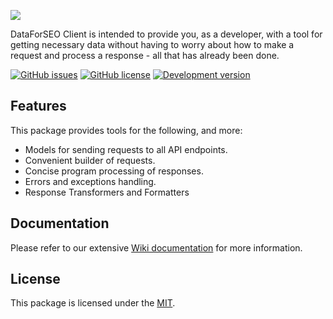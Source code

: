 ![](https://image-store.slidesharecdn.com/01de2865-8522-4b09-bcfe-6edc4af50049-original.png)

DataForSEO Client is intended to provide you, as a developer, with a tool for getting necessary data without having to worry about how to make a request and process a response - all that has already been done.

[![GitHub issues](https://img.shields.io/github/issues/jovixv/dataforseo_client.svg)](https://github.com/jovixv/dataforseo_client/issues)
[![GitHub license](https://img.shields.io/github/license/jovixv/dataforseo_client.svg)](https://github.com/jovixv/dataforseo_client)
[![Development version](https://img.shields.io/badge/Version-alpha-green.svg)](https://packagist.org/packages/jovixv/dataforseo_client)

## Features

This package provides tools for the following, and more:

- Models for sending requests to all API endpoints.
- Convenient builder of requests.
- Concise program processing of responses.
- Errors and exceptions handling.
- Response Transformers and Formatters

## Documentation

Please refer to our extensive [Wiki documentation](https://github.com/jovixv/dataforseo_client/wiki) for more information.


## License

This package is licensed under the [MIT](http://opensource.org/licenses/MIT).

